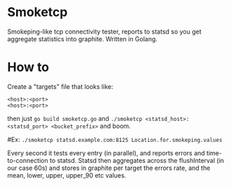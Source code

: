 # Smoketcp

Smokeping-like tcp connectivity tester, reports to statsd so you get aggregate statistics into graphite.
Written in Golang.


# How to
Create a "targets" file that looks like:
```
<host>:<port>
<host>:<port>
```
then just `go build smoketcp.go` and `./smoketcp <statsd_host>:<statsd_port> <bucket_prefix>` and boom.

#Ex: 
`./smoketcp statsd.example.com:8125 Location.for.smokeping.values`

Every second it tests every entry (in parallel), and reports errors and time-to-connection to statsd.
Statsd then aggregates across the flushInterval (in our case 60s) and stores in graphite per target the errors rate,
and the mean, lower, upper, upper_90 etc values.
